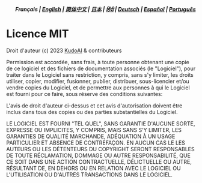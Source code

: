 <div align="right">
<h5>Français | <a href="../LICENSE.md">English</a> | <a href="../zh-cn/LICENSE.md">简体中文</a> | <a href="../ja/LICENSE.md">日本</a> | <a href="../hi/LICENSE.md">हिंदी</a> | <a href="../de/LICENSE.md">Deutsch</a> | <a href="../es/LICENSE.md">Español</a> | <a href="../pt/LICENSE.md">Português</a></h5>
</div>

# Licence MIT

Droit d'auteur (c) 2023 [KudoAI](https://github.com/kudoai) & contributeurs

Permission est accordée, sans frais, à toute personne obtenant une copie de ce logiciel et des fichiers de documentation associés (le "Logiciel"), pour traiter dans le Logiciel sans restriction, y compris, sans s'y limiter, les droits utiliser, copier, modifier, fusionner, publier, distribuer, sous-licencier et/ou vendre copies du Logiciel, et de permettre aux personnes à qui le Logiciel est fourni pour ce faire, sous réserve des conditions suivantes:

L'avis de droit d'auteur ci-dessus et cet avis d'autorisation doivent être inclus dans tous des copies ou des parties substantielles du Logiciel.

LE LOGICIEL EST FOURNI "TEL QUEL", SANS GARANTIE D'AUCUNE SORTE, EXPRESSE OU IMPLICITES, Y COMPRIS, MAIS SANS S'Y LIMITER, LES GARANTIES DE QUALITÉ MARCHANDE, ADÉQUATION À UN USAGE PARTICULIER ET ABSENCE DE CONTREFAÇON. EN AUCUN CAS LE LES AUTEURS OU LES DÉTENTEURS DU COPYRIGHT SERONT RESPONSABLES DE TOUTE RÉCLAMATION, DOMMAGE OU AUTRE RESPONSABILITÉ, QUE CE SOIT DANS UNE ACTION CONTRACTUELLE, DÉLICTUELLE OU AUTRE, RÉSULTANT DE, EN DEHORS OU EN RELATION AVEC LE LOGICIEL OU L'UTILISATION OU D'AUTRES TRANSACTIONS DANS LE LOGICIEL.
